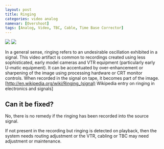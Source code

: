 ```yaml
---
layout: post
title: Ringing
categories: video analog
namevar: [Overshoot]
tags: [Analog, Video, TBC, Cable, Time Base Corrector]
---
```


<img src="{{ site.baseurl }}/images/Ringing1_Flat.jpg">
<img src="{{ site.baseurl }}/images/Ringing2_Flat.jpg">

In a general sense, ringing refers to an undesirable oscillation exhibited in a signal. This video artifact is common to recordings created using less sophisticated, early model cameras and VTR equipment (particularly early U-matic equipment). It can be accentuated by over-enhancement or sharpening of the image using processing hardware or CRT monitor controls. When recorded in the signal on tape, it becomes part of the image. <ref>[http://en.wikipedia.org/wiki/Ringing_(signal) Wikipedia entry on ringing in electronics and signals]</ref>


## Can it be fixed? 

No, there is no remedy if the ringing has been recorded into the source signal.

If not present in the recording but ringing is detected on playback, then the system needs routing adjustment or the VTR, cabling or TBC may need adjustment or maintenance.

